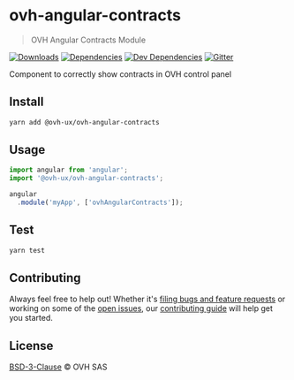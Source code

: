 # ovh-angular-contracts

> OVH Angular Contracts Module

[![Downloads](https://badgen.net/npm/dt/ovh-angular-contracts)](https://npmjs.com/package/ovh-angular-contracts) [![Dependencies](https://badgen.net/david/dep/ovh-ux/ovh-angular-contracts)](https://npmjs.com/package/ovh-angular-contracts?activeTab=dependencies) [![Dev Dependencies](https://badgen.net/david/dev/ovh-ux/ovh-angular-contracts)](https://npmjs.com/package/ovh-angular-contracts?activeTab=dependencies) [![Gitter](https://badgen.net/badge/gitter/ovh-ux/blue?icon=gitter)](https://gitter.im/ovh/ux)

Component to correctly show contracts in OVH control panel

## Install

```sh
yarn add @ovh-ux/ovh-angular-contracts
```

## Usage

```js
import angular from 'angular';
import '@ovh-ux/ovh-angular-contracts';

angular
  .module('myApp', ['ovhAngularContracts']);
```

## Test

```sh
yarn test
```

## Contributing

Always feel free to help out! Whether it's [filing bugs and feature requests](https://github.com/ovh-ux/ovh-angular-contracts/issues/new) or working on some of the [open issues](https://github.com/ovh-ux/ovh-angular-contracts/issues), our [contributing guide](CONTRIBUTING.md) will help get you started.

## License

[BSD-3-Clause](LICENSE) © OVH SAS
